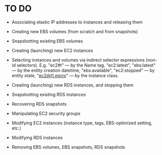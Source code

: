 TO DO
=====

- Associating elastic IP addresses to instances and releasing them

- Creating new EBS volumes (from scratch and from snapshots)

- Snapshotting existing EBS volumes

- Creating (launching) new EC2 instances

- Selecting instances and volumes via indirect selector expressions (non-id selectors). E.g. 
  "ec2#t" — by the Name tag, "ec2:latest", "ebs:latest" — by the entity creation datetime, 
  "ebs:available", "ec2:stopped" — by entity state, "ec2@t1.micro" — by the instance class.

- Creating (launching) new RDS instances, and stopping them

- Snapshotting existing RDS instances

- Recovering RDS snapshots

- Manipulating EC2 security groups

- Modifying EC2 instances (instance type, tags, EBS-optimized setting, etc.)

- Modifying RDS instances

- Removing EBS volumes, EBS snapshots, RDS snapshots
